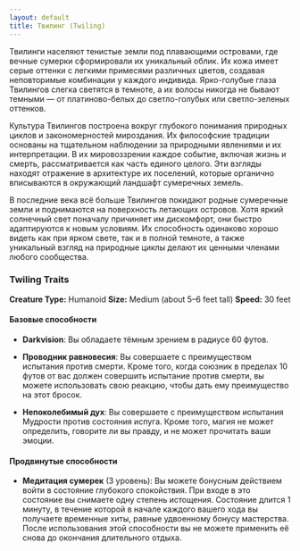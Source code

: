 ```yaml
---
layout: default
title: Твилинг (Twiling)
---
```


Твилинги населяют тенистые земли под плавающими островами, где вечные сумерки сформировали их уникальный облик. Их кожа имеет серые оттенки с легкими примесями различных цветов, создавая неповторимые комбинации у каждого индивида. Ярко-голубые глаза Твилингов слегка светятся в темноте, а их волосы никогда не бывают темными — от платиново-белых до светло-голубых или светло-зеленых оттенков.

Культура Твилингов построена вокруг глубокого понимания природных циклов и закономерностей мироздания. Их философские традиции основаны на тщательном наблюдении за природными явлениями и их интерпретации. В их мировоззрении каждое событие, включая жизнь и смерть, рассматривается как часть единого целого. Эти взгляды находят отражение в архитектуре их поселений, которые органично вписываются в окружающий ландшафт сумеречных земель.

В последние века всё больше Твилингов покидают родные сумеречные земли и поднимаются на поверхность летающих островов. Хотя яркий солнечный свет поначалу причиняет им дискомфорт, они быстро адаптируются к новым условиям. Их способность одинаково хорошо видеть как при ярком свете, так и в полной темноте, а также уникальный взгляд на природные циклы делают их ценными членами любого сообщества.

### Twiling Traits
**Creature Type:** Humanoid
**Size:** Medium (about 5–6 feet tall)
**Speed:** 30 feet

#### Базовые способности
- **Darkvision**: Вы обладаете тёмным зрением в радиусе 60 футов.

- **Проводник равновесия**: Вы совершаете с преимуществом испытания против смерти. Кроме того, когда союзник в пределах 10 футов от вас должен совершить испытание против смерти, вы можете использовать свою реакцию, чтобы дать ему преимущество на этот бросок.

- **Непоколебимый дух**: Вы совершаете с преимуществом испытания Мудрости против состояния испуга. Кроме того, магия не может определить, говорите ли вы правду, и не может прочитать ваши эмоции.

#### Продвинутые способности
- **Медитация сумерек** (3 уровень): Вы можете бонусным действием войти в состояние глубокого спокойствия. При входе в это состояние вы снимаете одну степень истощения. Состояние длится 1 минуту, в течение которой в начале каждого вашего хода вы получаете временные хиты, равные удвоенному бонусу мастерства. После использования этой способности вы не можете применить её снова до окончания длительного отдыха.